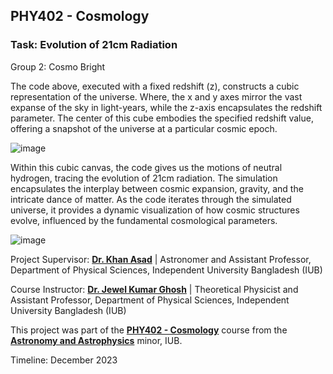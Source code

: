 ## PHY402 - Cosmology

### Task: Evolution of 21cm Radiation
Group 2: Cosmo Bright 

The code above, executed with a fixed redshift (z), constructs a cubic representation of the universe. Where, the x and y axes mirror the vast expanse of the sky in light-years, while the z-axis encapsulates the redshift parameter. The center of this cube embodies the specified redshift value, offering a snapshot of the universe at a particular cosmic epoch.

![image](https://github.com/user-attachments/assets/48500061-fb8d-426d-aded-f5f6e3099dd7)

Within this cubic canvas, the code gives us the motions of neutral hydrogen, tracing the evolution of 21cm radiation. The simulation encapsulates the interplay between cosmic expansion, gravity, and the intricate dance of matter. As the code iterates through the simulated universe, it provides a dynamic visualization of how cosmic structures evolve, influenced by the fundamental cosmological parameters.

![image](https://github.com/user-attachments/assets/43e43bab-7332-45ad-80e4-a63577b63234)


Project Supervisor: [**Dr. Khan Asad**](https://coalab.space/people/asad/) | Astronomer and Assistant Professor, Department of Physical Sciences, Independent University Bangladesh (IUB)

Course Instructor: [**Dr. Jewel Kumar Ghosh**](https://iub.ac.bd/academics/departments/ps/faculty-and-staff/jewel.ghosh) | Theoretical Physicist and Assistant Professor, Department of Physical Sciences, Independent University Bangladesh (IUB)

This project was part of the [**PHY402 - Cosmology**](https://cassa.site/project/phy402/) course from the [**Astronomy and Astrophysics**](https://cassa.site/minor/) minor, IUB.

Timeline: December 2023




